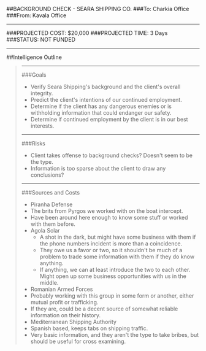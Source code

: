 ##BACKGROUND CHECK - SEARA SHIPPING CO.
###To: Charkia Office
###From: Kavala Office
***
###PROJECTED COST: $20,000
###PROJECTED TIME: 3 Days
###STATUS: NOT FUNDED

***

##Intelligence Outline

>***
>
>###Goals
>- Verify Seara Shipping's background and the client's overall integrity.
>- Predict the client's intentions of our continued employment.
>- Determine if the client has any dangerous enemies or is withholding information that could endanger our safety.
>- Determine if continued employment by the client is in our best interests.
>
>***
>
>###Risks
>- Client takes offense to background checks? Doesn't seem to be the type.
>- Information is too sparse about the client to draw any conclusions?
>
>***
>
>###Sources and Costs
>- Piranha Defense
>  - The brits from Pyrgos we worked with on the boat intercept.
>  - Have been around here enough to know some stuff or worked with them before.
> - Agola Solar
>   - A shot in the dark, but might have some business with them if the phone numbers incident is more than a coincidence.
>   - They owe us a favor or two, so it shouldn't be much of a problem to trade some information with them if they do know anything.
>   - If anything, we can at least introduce the two to each other. Might open up some business opportunities with us in the middle.
>- Romanian Armed Forces
>  - Probably working with this group in some form or another, either mutual profit or trafficking.
>  - If they are, could be a decent source of somewhat reliable information on their history.
>- Mediterranean Shipping Authority
>  - Spanish based, keeps tabs on shipping traffic.
>  - Very basic information, and they aren't the type to take bribes, but should be useful for cross examining.
